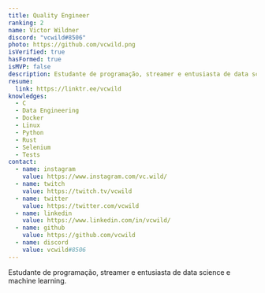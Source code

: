 ```yaml
---
title: Quality Engineer
ranking: 2
name: Victor Wildner
discord: "vcwild#8506"
photo: https://github.com/vcwild.png
isVerified: true
hasFormed: true
isMVP: false
description: Estudante de programação, streamer e entusiasta de data science e machine learning.
resume:
  link: https://linktr.ee/vcwild
knowledges:
  - C
  - Data Engineering
  - Docker
  - Linux
  - Python
  - Rust
  - Selenium
  - Tests
contact:
  - name: instagram
    value: https://www.instagram.com/vc.wild/
  - name: twitch
    value: https://twitch.tv/vcwild
  - name: twitter
    value: https://twitter.com/vcwild
  - name: linkedin
    value: https://www.linkedin.com/in/vcwild/
  - name: github
    value: https://github.com/vcwild
  - name: discord
    value: vcwild#8506
---
```


Estudante de programação, streamer e entusiasta de data science e machine learning.
